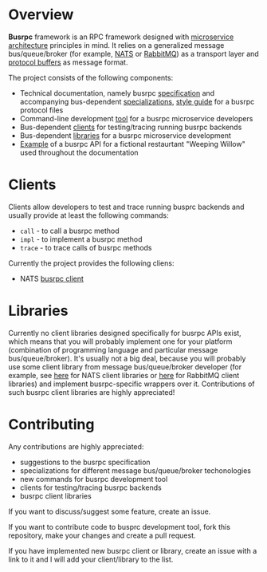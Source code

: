 # Overview

**Busrpc** framework is an RPC framework designed with [microservice architecture](https://en.wikipedia.org/wiki/Microservices) principles in mind. It relies on a generalized message bus/queue/broker (for example, [NATS](https://nats.io/) or [RabbitMQ](https://rabbitmq.com/)) as a transport layer and [protocol buffers](https://developers.google.com/protocol-buffers) as message format.

The project consists of the following components:
* Technical documentation, namely busrpc [specification](./docs/busrpc.md) and accompanying bus-dependent [specializations](./docs/busrpc.md#specializations), [style guide](./docs/style.md) for a busrpc protocol files
* Command-line development [tool](./devtool/README.md) for a busrpc microservice developers
* Bus-dependent [clients](#clients) for testing/tracing running busrpc backends
* Bus-dependent [libraries](#libraries) for a busrpc microservice development
* [Example](https://github.com/pananton/busrpc/tree/main/example) of a busrpc API for a fictional restaurtant "Weeping Willow" used throughout the documentation

# Clients

Clients allow developers to test and trace running busprc backends and usually provide at least the following commands:
* `call` - to call a busrpc method
* `impl` - to implement a busrpc method
* `trace` - to trace calls of busrpc methods

Currently the project provides the following cliens:
* NATS [busrpc client](https://github.com/pananton/nats-busrpc-cli)

# Libraries

Currently no client libraries designed specifically for busrpc APIs exist, which means that you will probably implement one for your platform (combination of programming language and particular message bus/queue/broker). It's usually not a big deal, because you will probably use some client library from message bus/queue/broker developer (for example, see [here](https://nats.io/download/#nats-clients) for NATS client libraries or [here](https://www.rabbitmq.com/devtools.html) for RabbitMQ client libraries) and implement busrpc-specific wrappers over it. Contributions of such busrpc client libraries are highly appreciated!

# Contributing

Any contributions are highly appreciated:
* suggestions to the busrpc specification
* specializations for different message bus/queue/broker techonologies
* new commands for busrpc development tool
* clients for testing/tracing busrpc backends
* busrpc client libraries

If you want to discuss/suggest some feature, create an issue.

If you want to contribute code to busprc development tool, fork this repository, make your changes and create a pull request.

If you have implemented new busrpc client or library, create an issue with a link to it and I will add your client/library to the list.
